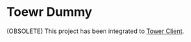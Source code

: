 # Toewr Dummy

(OBSOLETE)
This project has been integrated to [Tower Client](https://github.com/tower-online/tower-client).
